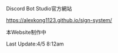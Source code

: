Discord Bot Studio官方網站

https://alexkong1123.github.io/sign-system/

本Website制作中

Last Update:4/5 8:12am
